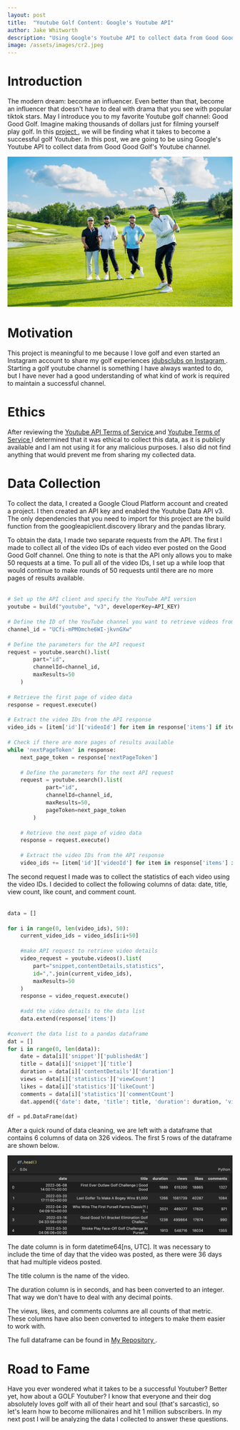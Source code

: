 ```yaml
---
layout: post
title:  "Youtube Golf Content: Google's Youtube API"
author: Jake Whitworth
description: "Using Google's Youtube API to collect data from Good Good Golf's Youtube channel."
image: /assets/images/cr2.jpeg
---
```

# Introduction

The modern dream: become an influencer. Even better than that, become an influencer that doesn't have to deal with drama that you see with popular tiktok stars. May I introduce you to my favorite Youtube golf channel: Good Good Golf. Imagine making thousands of dollars just for filming yourself play golf. In this <a href="https://github.com/jdubindaclub/YoutubeProject"> project </a>, we will be finding what it takes to become a successful golf Youtuber. In this post, we are going to be using Google's Youtube API to collect data from Good Good Golf's Youtube channel.

![Figure](https://raw.githubusercontent.com/jdubindaclub/my386blog/main/assets/images/goodgood.webp)

# Motivation

This project is meaningful to me because I love golf and even started an Instagram account to share my golf experiences <a href="https://www.instagram.com/jdubsclubs/reels/"> jdubsclubs on Instagram </a>. Starting a golf youtube channel is something I have always wanted to do, but I have never had a good understanding of what kind of work is required to maintain a successful channel.

# Ethics

After reviewing the <a href="https://developers.google.com/youtube/terms/api-services-terms-of-service"> Youtube API Terms of Service </a> and <a href="https://www.youtube.com/static?template=terms"> Youtube Terms of Service </a> I determined that it was ethical to collect this data, as it is publicly available and I am not using it for any malicious purposes. I also did not find anything that would prevent me from sharing my collected data.

# Data Collection

To collect the data, I created a Google Cloud Platform account and created a project. I then created an API key and enabled the Youtube Data API v3. The only dependencies that you need to import for this project are the build function from the googleapiclient.discovery library and the pandas library.

To obtain the data, I made two separate requests from the API. The first I made to collect all of the video IDs of each video ever posted on the Good Good Golf channel. One thing to note is that the API only allows you to make 50 requests at a time. To pull all of the video IDs, I set up a while loop that would continue to make rounds of 50 requests until there are no more pages of results available.

```python

# Set up the API client and specify the YouTube API version
youtube = build("youtube", "v3", developerKey=API_KEY)

# Define the ID of the YouTube channel you want to retrieve videos from
channel_id = "UCfi-mPMOmche6WI-jkvnGXw"

# Define the parameters for the API request
request = youtube.search().list(
        part="id",
        channelId=channel_id,
        maxResults=50
    )

# Retrieve the first page of video data
response = request.execute()

# Extract the video IDs from the API response
video_ids = [item['id']['videoId'] for item in response['items'] if item['id']['kind'] == 'youtube#video']

# Check if there are more pages of results available
while 'nextPageToken' in response:
    next_page_token = response['nextPageToken']
    
    # Define the parameters for the next API request
    request = youtube.search().list(
            part="id",
            channelId=channel_id,
            maxResults=50,
            pageToken=next_page_token
        )
    
    # Retrieve the next page of video data
    response = request.execute()
    
    # Extract the video IDs from the API response
    video_ids += [item['id']['videoId'] for item in response['items'] if item['id']['kind'] == 'youtube#video']

```

The second request I made was to collect the statistics of each video using the video IDs. I decided to collect the following columns of data: date, title, view count, like count, and comment count.

```python

data = []

for i in range(0, len(video_ids), 50):
    current_video_ids = video_ids[i:i+50]
    
    #make API request to retrieve video details
    video_request = youtube.videos().list(
        part="snippet,contentDetails,statistics",
        id=",".join(current_video_ids),
        maxResults=50
    )
    response = video_request.execute()

    #add the video details to the data list
    data.extend(response['items'])

#convert the data list to a pandas dataframe
dat = []
for i in range(0, len(data)):
    date = data[i]['snippet']['publishedAt']
    title = data[i]['snippet']['title']
    duration = data[i]['contentDetails']['duration']
    views = data[i]['statistics']['viewCount']
    likes = data[i]['statistics']['likeCount']
    comments = data[i]['statistics']['commentCount']
    dat.append({'date': date, 'title': title, 'duration': duration, 'views': views, 'likes': likes, 'comments': comments})

df = pd.DataFrame(dat)

```
After a quick round of data cleaning, we are left with a dataframe that contains 6 columns of data on 326 videos. The first 5 rows of the dataframe are shown below.

![Figure](https://raw.githubusercontent.com/jdubindaclub/my386blog/main/assets/images/df.head.png)

The date column is in form datetime64[ns, UTC]. It was necessary to include the time of day that the video was posted, as there were 36 days that had multiple videos posted.

The title column is the name of the video.

The duration column is in seconds, and has been converted to an integer. That way we don't have to deal with any decimal points.

The views, likes, and comments columns are all counts of that metric. These columns have also been converted to integers to make them easier to work with.

The full dataframe can be found in <a href="https://github.com/jdubindaclub/YoutubeProject"> My Repository </a>.

# Road to Fame

Have you ever wondered what it takes to be a successful Youtuber? Better yet, how about a GOLF Youtuber? I know that everyone and their dog absolutely loves golf with all of their heart and soul (that's sarcastic), so let's learn how to become millionaires and hit 1 million subscribers. In my next post I will be analyzing the data I collected to answer these questions.